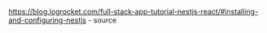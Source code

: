 https://blog.logrocket.com/full-stack-app-tutorial-nestjs-react/#installing-and-configuring-nestjs - source
